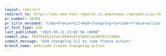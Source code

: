 ```yaml
---
layout: redirect
redirect_to: https://a8c-woo-test-reports.s3.amazonaws.com/public/pr/38264/e2e/index.html
pr_number: 38264
pr_title_encoded: "Code+Freeze+CLI+Add+changelog+to+code+freeze+action"
pr_test_type: e2e
last_published: "2023-05-11 23:02:56 +0000"
commit_sha: f0df5ee5147a1c6689c67e1bbfca160f8c21986b
commit_message: "Add changelog CLI to code freeze action"
branch_name: add/code-freeze-changelog-action
---
```

